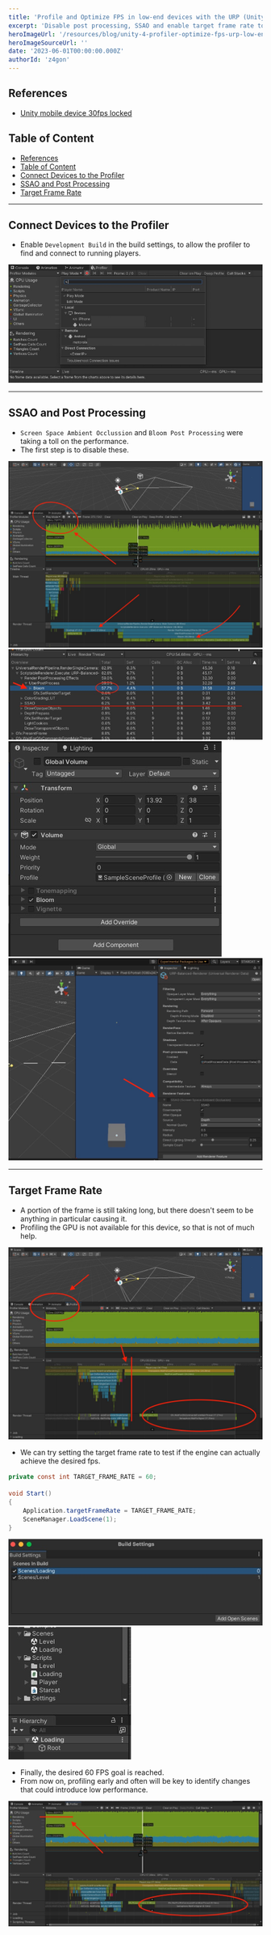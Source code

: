 ```yaml
---
title: 'Profile and Optimize FPS in low-end devices with the URP (Unity)'
excerpt: 'Disable post processing, SSAO and enable target frame rate to optimize FPS count in the Universal Rende Pipeline, for low end moible devices.'
heroImageUrl: '/resources/blog/unity-4-profiler-optimize-fps-urp-low-end-mobile/2.jpg'
heroImageSourceUrl: ''
date: '2023-06-01T00:00:00.000Z'
authorId: 'z4gon'
---
```


## References

- [Unity mobile device 30fps locked](https://stackoverflow.com/questions/47031279/unity-mobile-device-30fps-locked)

## Table of Content

- [References](#references)
- [Table of Content](#table-of-content)
- [Connect Devices to the Profiler](#connect-devices-to-the-profiler)
- [SSAO and Post Processing](#ssao-and-post-processing)
- [Target Frame Rate](#target-frame-rate)

---

## Connect Devices to the Profiler

- Enable `Development Build` in the build settings, to allow the profiler to find and connect to running players.

![Picture](/resources/blog/unity-4-profiler-optimize-fps-urp-low-end-mobile/1.jpg)

---

## SSAO and Post Processing

- `Screen Space Ambient Occlussion` and `Bloom Post Processing` were taking a toll on the performance.
- The first step is to disable these.

![Picture](/resources/blog/unity-4-profiler-optimize-fps-urp-low-end-mobile/2.jpg)
![Picture](/resources/blog/unity-4-profiler-optimize-fps-urp-low-end-mobile/3.jpg)
![Picture](/resources/blog/unity-4-profiler-optimize-fps-urp-low-end-mobile/4.jpg)
![Picture](/resources/blog/unity-4-profiler-optimize-fps-urp-low-end-mobile/5.jpg)

---

## Target Frame Rate

- A portion of the frame is still taking long, but there doesn't seem to be anything in particular causing it.
- Profiling the GPU is not available for this device, so that is not of much help.

![Picture](/resources/blog/unity-4-profiler-optimize-fps-urp-low-end-mobile/6.jpg)

- We can try setting the target frame rate to test if the engine can actually achieve the desired fps.

```cs
private const int TARGET_FRAME_RATE = 60;

void Start()
{
    Application.targetFrameRate = TARGET_FRAME_RATE;
    SceneManager.LoadScene(1);
}
```

![Picture](/resources/blog/unity-4-profiler-optimize-fps-urp-low-end-mobile/7.jpg)
![Picture](/resources/blog/unity-4-profiler-optimize-fps-urp-low-end-mobile/8.jpg)

- Finally, the desired 60 FPS goal is reached.
- From now on, profiling early and often will be key to identify changes that could introduce low performance.

![Picture](/resources/blog/unity-4-profiler-optimize-fps-urp-low-end-mobile/9.jpg)

